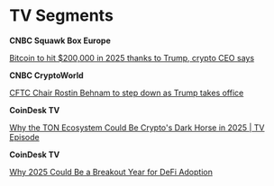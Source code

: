 # TV Segments

**CNBC Squawk Box Europe**&#x20;

[Bitcoin to hit $200,000 in 2025 thanks to Trump, crypto CEO says](https://www.cnbc.com/video/2024/12/18/bitcoin-to-hit-200000-in-2025-thanks-to-trump-crypto-ceo-says.html)&#x20;



**CNBC CryptoWorld**&#x20;

[CFTC Chair Rostin Behnam to step down as Trump takes office](https://www.cnbc.com/video/2025/01/07/cftc-chair-rostin-behnam-to-step-down-as-trump-takes-office-cnbc-crypto-world.html)



**CoinDesk TV**&#x20;

[Why the TON Ecosystem Could Be Crypto's Dark Horse in 2025 | TV Episode](https://www.coindesk.com/tv/markets-daily/why-the-ton-ecosystem-could-be-cryptos-dark-horse-in-2025)&#x20;



**CoinDesk TV**&#x20;

[Why 2025 Could Be a Breakout Year for DeFi Adoption](https://www.coindesk.com/video/why-2025-could-be-a-breakout-year-for-de-fi-adoption)
